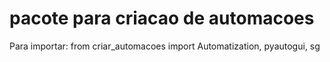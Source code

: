 # pacote para criacao de automacoes

Para importar: from criar_automacoes import Automatization, pyautogui, sg